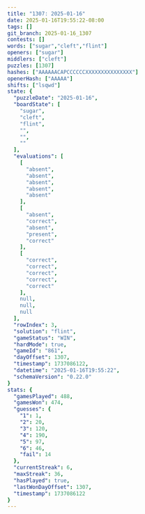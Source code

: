 ```yaml
---
title: "1307: 2025-01-16"
date: 2025-01-16T19:55:22-08:00
tags: []
git_branch: 2025-01-16_1307
contests: []
words: ["sugar","cleft","flint"]
openers: ["sugar"]
middlers: ["cleft"]
puzzles: [1307]
hashes: ["AAAAAACAPCCCCCCXXXXXXXXXXXXXXX"]
openerHash: ["AAAAA"]
shifts: ["lsqwd"]
state: {
  "puzzleDate": "2025-01-16",
  "boardState": [
    "sugar",
    "cleft",
    "flint",
    "",
    "",
    ""
  ],
  "evaluations": [
    [
      "absent",
      "absent",
      "absent",
      "absent",
      "absent"
    ],
    [
      "absent",
      "correct",
      "absent",
      "present",
      "correct"
    ],
    [
      "correct",
      "correct",
      "correct",
      "correct",
      "correct"
    ],
    null,
    null,
    null
  ],
  "rowIndex": 3,
  "solution": "flint",
  "gameStatus": "WIN",
  "hardMode": true,
  "gameId": "861",
  "dayOffset": 1307,
  "timestamp": 1737086122,
  "datetime": "2025-01-16T19:55:22",
  "schemaVersion": "0.22.0"
}
stats: {
  "gamesPlayed": 488,
  "gamesWon": 474,
  "guesses": {
    "1": 1,
    "2": 20,
    "3": 120,
    "4": 190,
    "5": 97,
    "6": 46,
    "fail": 14
  },
  "currentStreak": 6,
  "maxStreak": 36,
  "hasPlayed": true,
  "lastWonDayOffset": 1307,
  "timestamp": 1737086122
}
---
```

<!-- more -->

